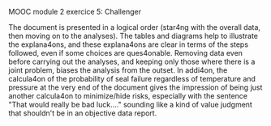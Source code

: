 MOOC module 2 exercice 5: Challenger


The document is presented in a logical order (star4ng with the overall data, then moving on to the analyses). The tables and diagrams help to illustrate the explana4ons, and these explana4ons are clear in terms of the steps followed, even if some choices are ques4onable. Removing data even before carrying out the analyses, and keeping only those where there is a joint problem, biases the analysis from the outset.
In addi4on, the calcula4on of the probability of seal failure regardless of temperature and pressure at the very end of the document gives the impression of being just another calcula4on to minimize/hide risks, especially with the sentence "That would really be bad luck...." sounding like a kind of value judgment that shouldn't be in an objective data report.
